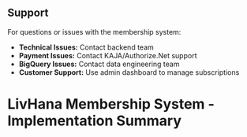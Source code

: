 ## Support

For questions or issues with the membership system:

- **Technical Issues:** Contact backend team
- **Payment Issues:** Contact KAJA/Authorize.Net support
- **BigQuery Issues:** Contact data engineering team
- **Customer Support:** Use admin dashboard to manage subscriptions

<!-- Last verified: 2025-10-02 -->
# LivHana Membership System - Implementation Summary
